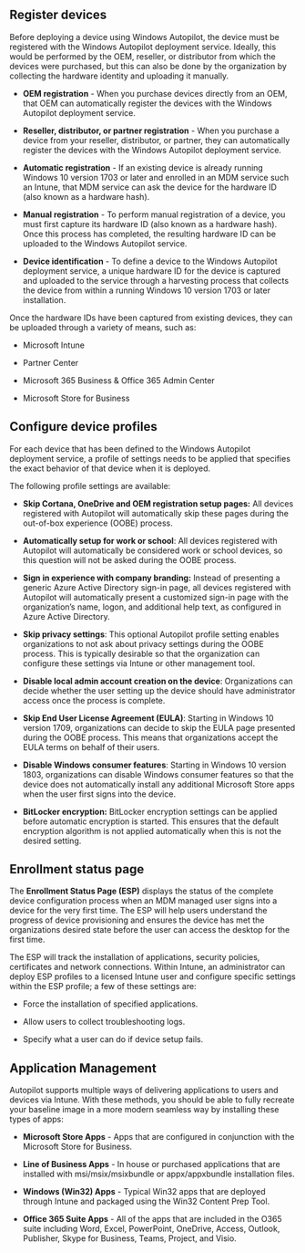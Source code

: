 ﻿## Register devices

Before deploying a device using Windows Autopilot, the device must be registered with the Windows Autopilot deployment service. Ideally, this would be performed by the OEM, reseller, or distributor from which the devices were purchased, but this can also be done by the organization by collecting the hardware identity and uploading it manually.

- **OEM registration** - When you purchase devices directly from an OEM, that OEM can automatically register the devices with the Windows Autopilot deployment service.

- **Reseller, distributor, or partner registration** - When you purchase a device from your reseller, distributor, or partner, they can automatically register the devices with the Windows Autopilot deployment service.

- **Automatic registration** - If an existing device is already running Windows 10 version 1703 or later and enrolled in an MDM service such an Intune, that MDM service can ask the device for the hardware ID (also known as a hardware hash).

- **Manual registration** - To perform manual registration of a device, you must first capture its hardware ID (also known as a hardware hash). Once this process has completed, the resulting hardware ID can be uploaded to the Windows Autopilot service.

- **Device identification** - To define a device to the Windows Autopilot deployment service, a unique hardware ID for the device is captured and uploaded to the service through a harvesting process that collects the device from within a running Windows 10 version 1703 or later installation.

Once the hardware IDs have been captured from existing devices, they can be uploaded through a variety of means, such as:

- Microsoft Intune

- Partner Center

- Microsoft 365 Business & Office 365 Admin Center

- Microsoft Store for Business

## Configure device profiles

For each device that has been defined to the Windows Autopilot deployment service, a profile of settings needs to be applied that specifies the exact behavior of that device when it is deployed.

The following profile settings are available:

- **Skip Cortana, OneDrive and OEM registration setup pages:** All devices registered with Autopilot will automatically skip these pages during the out-of-box experience (OOBE) process.

- **Automatically setup for work or school**: All devices registered with Autopilot will automatically be considered work or school devices, so this question will not be asked during the OOBE process.

- **Sign in experience with company branding:** Instead of presenting a generic Azure Active Directory sign-in page, all devices registered with Autopilot will automatically present a customized sign-in page with the organization’s name, logon, and additional help text, as configured in Azure Active Directory.

- **Skip privacy settings**: This optional Autopilot profile setting enables organizations to not ask about privacy settings during the OOBE process. This is typically desirable so that the organization can configure these settings via Intune or other management tool.

- **Disable local admin account creation on the device**: Organizations can decide whether the user setting up the device should have administrator access once the process is complete.

- **Skip End User License Agreement (EULA)**: Starting in Windows 10 version 1709, organizations can decide to skip the EULA page presented during the OOBE process. This means that organizations accept the EULA terms on behalf of their users.

- **Disable Windows consumer features**: Starting in Windows 10 version 1803, organizations can disable Windows consumer features so that the device does not automatically install any additional Microsoft Store apps when the user first signs into the device.

- **BitLocker encryption:** BitLocker encryption settings can be applied before automatic encryption is started. This ensures that the default encryption algorithm is not applied automatically when this is not the desired setting.

## Enrollment status page

The **Enrollment Status Page (ESP)** displays the status of the complete device configuration process when an MDM managed user signs into a device for the very first time. The ESP will help users understand the progress of device provisioning and ensures the device has met the organizations desired state before the user can access the desktop for the first time.

The ESP will track the installation of applications, security policies, certificates and network connections. Within Intune, an administrator can deploy ESP profiles to a licensed Intune user and configure specific settings within the ESP profile; a few of these settings are:

- Force the installation of specified applications.

- Allow users to collect troubleshooting logs.

- Specify what a user can do if device setup fails.

## Application Management

Autopilot supports multiple ways of delivering applications to users and devices via Intune. With these methods, you should be able to fully recreate your baseline image in a more modern seamless way by installing these types of apps:

- **Microsoft Store Apps** - Apps that are configured in conjunction with the Microsoft Store for Business.

- **Line of Business Apps** - In house or purchased applications that are installed with msi/msix/msixbundle or appx/appxbundle installation files.

- **Windows (Win32) Apps** - Typical Win32 apps that are deployed through Intune and packaged using the Win32 Content Prep Tool.

- **Office 365 Suite Apps** - All of the apps that are included in the O365 suite including Word, Excel, PowerPoint, OneDrive, Access, Outlook, Publisher, Skype for Business, Teams, Project, and Visio.


